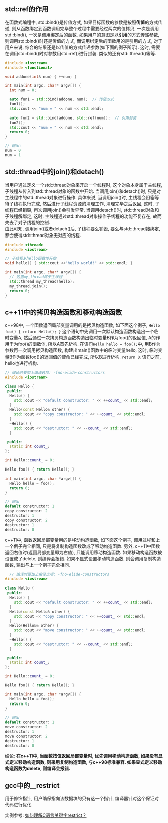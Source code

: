 ## std::ref的作用

在函数式编程中, std::bind()是传值方式, 如果目标函数的参数是按照**传值**的方式传递,
则从函数绑定到函数调用完毕整个过程中需要经过两次的值拷贝, 一次是调用std::bind(),
一次是调用绑定后的函数. 如果用户的意图是以**引用**的方式传递参数,
则调用std::bind()时还是传值的方式, 而调用绑定后的函数用的是引用的方式,
对于用户来说, 综合的结果还是以传值的方式传递参数(如下面的例子所示).
这时, 需要在调用std::bind()时对参数用std::ref()进行封装.
类似的还有std::thread()等等.

 ```c++
 #include <iostream>
 #include <functional>

 void addone(int& num) { ++num; }

 int main(int argc, char* argv[]) {
   int num = 0;

   auto fun1 = std::bind(addone, num);  // 传值方式
   fun1();  
   std::cout << "num = " << num << std::endl;

   auto fun2 = std::bind(addone, std::ref(num));  // 引用封装
   fun2();  
   std::cout << "num = " << num << std::endl;
   return 0;
 }

 // 输出:
 num = 0
 num = 1
 ```

## std::thread中的join()和detach()

当用户通过定义一个std::thread对象来开启一个线程时, 这个对象本身属于主线程,
子线程从传入到std::thread对象的函数中开始. 当调用join()和detach()时,
只是对主线程中的std::thread对象进行操作. 具体来说, 当调用join()时,
主线程会阻塞等待子线程执行完成, 然后进行子线程资源的清理工作, 清理完毕之后返回,
这时, 子线程已经销毁, 再次调用join()会引发异常. 当调用detach()时,
std::thread对象和子线程解绑定, 这时, 主线程通过std::thread对象操作子线程的功能不复存在,
故而失去了对子线程的控制.
<br>由此可知, 调用join()或者detach()后, 子线程要么销毁, 要么与std::thread接绑定,
都会使得std::thread对象无对应的线程.

```c++
#include <thread>
#include <iostream>

// 子线程从hello函数体开始
void hello() { std::cout <<"hello world!" << std::endl; }

int main(int argc, char* argv[]) {
  // 这里my_thread属于主线程
  std::thread my_thread(hello);
  my_thread.join();
  return 0;
}
```

## c++11中的拷贝构造函数和移动构造函数

c++98中, 一个函数返回局部变量调用的是拷贝构造函数, 如下面这个例子,
`Hello foo() { return Hello(); }` 这个语句中先调用一次默认构造函数构造出一个临时变量A,
然后通过一次拷贝构造函数构造出临时变量B作为foo()的返回值, A的作用于为foo()的函数体,
所以A首先析构. 在语句`Hello hello = foo();`中, 用B作为参数再一次调用拷贝构造函数,
构建出main()函数中的临时变量hello, 这时, 临时变量B作为函数foo()的返回值的使命已经完成,
所以B进行析构. `return 0;`语句之前, hello也进行析构.

```c++
// 编译时要加上编译选项: -fno-elide-constructors
#include <iostream>

class Hello {
 public:
  Hello() {
    std::cout << "default constructor: " << ++count_ << std::endl;
  }
  Hello(const Hello& other) {
    std::cout << "copy constructor: " << ++count_ << std::endl;
  }
  ~Hello() {
    std::cout << "destructor: " << --count_ << std::endl;
  }

 public:
  static int count_;
};

int Hello::count_ = 0;

Hello foo() { return Hello(); }

int main(int argc, char *argv[]) {
  Hello hello = foo();
  return 0;
}

// 输出
default constructor: 1
copy constructor: 2
destructor: 1
copy constructor: 2
destructor: 1
destructor: 0
```

c++11中, 函数返回局部变量用的是移动构造函数, 如下面这个例子, 调用过程和上一个例子完全相同,
只是将复制构造函数改成了移动构造函数. 另外, c++11中函数返回右值时(返回局部变量即为右值),
只能调用移动构造函数. 如果移动构造函数被设置成了delete, 则编译会报错.
如果不显式设置移动构造函数, 则会调用复制构造函数, 输出与上一个例子完全相同.

```c++
  // 编译时要加上编译选项: -fno-elide-constructors
#include <iostream>

class Hello {
 public:
  Hello() {
    std::cout << "default constructor: " << ++count_ << std::endl;
  }
  Hello(const Hello& other) {
    std::cout << "copy constructor: " << ++count_ << std::endl;
  }
  Hello(Hello&& other) {
    std::cout << "move constructor: " << ++count_ << std::endl;
  }
  ~Hello() {
    std::cout << "destructor: " << --count_ << std::endl;
  }

 public:
  static int count_;
};

int Hello::count_ = 0;

Hello foo() { return Hello(); }

int main(int argc, char *argv[]) {
  Hello hello = foo();
  return 0;
}

// 输出
default constructor: 1
move constructor: 2
destructor: 1
move constructor: 2
destructor: 1
destructor: 0
```

结论:
**在c++11中, 当函数按值返回局部变量时, 优先调用移动构造函数,
如果没有显式定义移动构造函数, 则采用复制构造函数, 与c++98标准兼容.
如果显式定义移动构造函数为delete, 则编译会报错.**

## gcc中的__restrict

用于修饰指针, 用户确保指向该数据块的只有这一个指针, 编译器针对这个保证对代码进行优化.

实例参考: [如何理解C语言关键字restrict？](https://www.zhihu.com/question/41653775)

